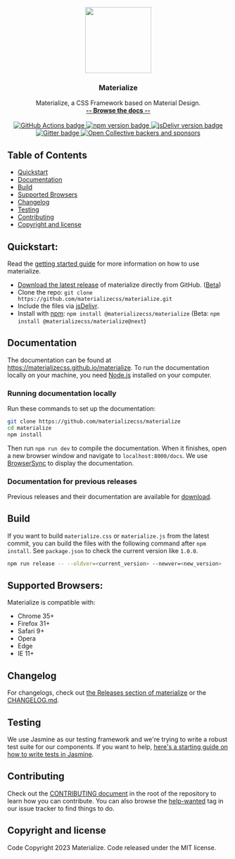 <p align="center">
  <a href="https://materializecss.github.io/materialize/">
    <img src="https://materializecss.github.io/materialize/res/materialize.svg" width="150">
  </a>
</p>

<h3 align="center">Materialize</h3>

<p align="center">
  Materialize, a CSS Framework based on Material Design.
  <br>
  <a href="https://materializecss.github.io/materialize/"><strong>-- Browse the docs --</strong></a>
  <br>
  <br>
  <a href="https://github.com/materializecss/materialize/actions/">
    <img src="https://github.com/materializecss/materialize/actions/workflows/nightly.yml/badge.svg" alt="GitHub Actions badge">
  </a>
  <a href="https://www.npmjs.com/package/@materializecss/materialize">
    <img src="https://badge.fury.io/js/%40materializecss%2Fmaterialize.svg" alt="npm version badge">
  </a>
  <a href="https://www.jsdelivr.com/package/npm/@materializecss/materialize">
    <img src="https://data.jsdelivr.com/v1/package/npm/@materializecss/materialize/badge" alt="jsDelivr version badge">
  </a>
  <a href="https://gitter.im/materializecss/materialize">
    <img src="https://badges.gitter.im/Join%20Chat.svg" alt="Gitter badge">
  </a>
  <a href="https://opencollective.com/materialize">
    <img alt="Open Collective backers and sponsors" src="https://img.shields.io/opencollective/all/materialize">
  </a>
</p>

## Table of Contents
- [Quickstart](#quickstart)
- [Documentation](#documentation)
- [Build](#build)
- [Supported Browsers](#supported-browsers)
- [Changelog](#changelog)
- [Testing](#testing)
- [Contributing](#contributing)
- [Copyright and license](#copyright-and-license)

## Quickstart:
Read the [getting started guide](https://materializecss.github.io/materialize/getting-started.html) for more information on how to use materialize.

- [Download the latest release](https://github.com/materializecss/materialize/releases/latest) of materialize directly from GitHub. ([Beta](https://github.com/materializecss/materialize/releases/))
- Clone the repo: `git clone https://github.com/materializecss/materialize.git`
- Include the files via [jsDelivr](https://www.jsdelivr.com/package/npm/@materializecss/materialize).
- Install with [npm](https://www.npmjs.com): `npm install @materializecss/materialize` (Beta: `npm install @materializecss/materialize@next`)

## Documentation
The documentation can be found at <https://materializecss.github.io/materialize>. To run the documentation locally on your machine, you need [Node.js](https://nodejs.org/en/) installed on your computer.

### Running documentation locally
Run these commands to set up the documentation:

```bash
git clone https://github.com/materializecss/materialize
cd materialize
npm install
```

Then run `npm run dev` to compile the documentation. When it finishes, open a new browser window and navigate to `localhost:8000/docs`. We use [BrowserSync](https://www.browsersync.io/) to display the documentation.

### Documentation for previous releases
Previous releases and their documentation are available for [download](https://github.com/materializecss/materialize/releases).

## Build
If you want to build `materialize.css` or `materialize.js` from the latest commit, you can build the files with the following command after `npm install`. See `package.json` to check the current version like `1.0.0`.

```sh
npm run release -- --oldver=<current_version> --newver=<new_version>
```

## Supported Browsers:
Materialize is compatible with:

- Chrome 35+
- Firefox 31+
- Safari 9+
- Opera
- Edge
- IE 11+

## Changelog
For changelogs, check out [the Releases section of materialize](https://github.com/materializecss/materialize/releases) or the [CHANGELOG.md](CHANGELOG.md).

## Testing
We use Jasmine as our testing framework and we're trying to write a robust test suite for our components. If you want to help, [here's a starting guide on how to write tests in Jasmine](CONTRIBUTING.md#jasmine-testing-guide).

## Contributing
Check out the [CONTRIBUTING document](CONTRIBUTING.md) in the root of the repository to learn how you can contribute. You can also browse the [help-wanted](https://github.com/materializecss/materialize/labels/help-wanted) tag in our issue tracker to find things to do.

## Copyright and license
Code Copyright 2023 Materialize. Code released under the MIT license.
